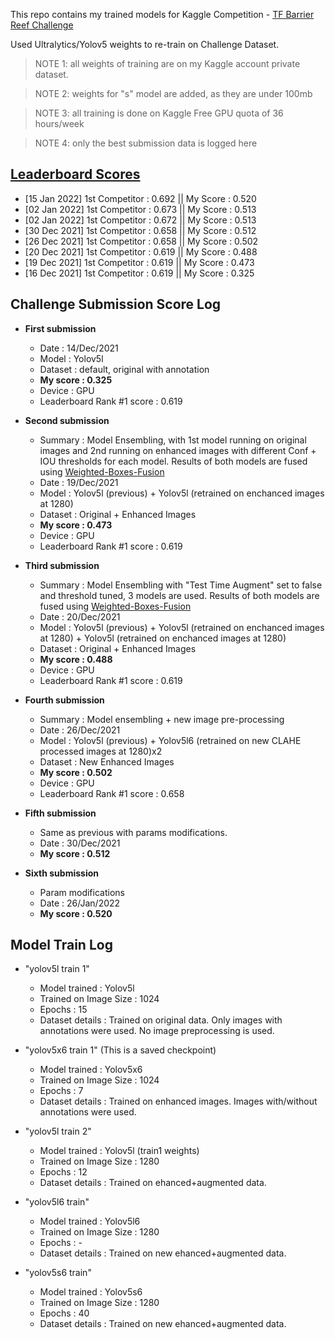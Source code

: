 This repo contains my trained models for Kaggle Competition - [TF Barrier Reef Challenge](https://www.kaggle.com/c/tensorflow-great-barrier-reef)

Used Ultralytics/Yolov5 weights to re-train on Challenge Dataset.

> NOTE 1: all weights of training are on my Kaggle account private dataset.

> NOTE 2: weights for "s" model are added, as they are under 100mb

> NOTE 3: all training is done on Kaggle Free GPU quota of 36 hours/week

> NOTE 4: only the best submission data is logged here

## [Leaderboard Scores](https://www.kaggle.com/c/tensorflow-great-barrier-reef/leaderboard)
- [15 Jan 2022] 1st Competitor : 0.692 || My Score : 0.520
- [02 Jan 2022] 1st Competitor : 0.673 || My Score : 0.513
- [02 Jan 2022] 1st Competitor : 0.672 || My Score : 0.513
- [30 Dec 2021] 1st Competitor : 0.658 || My Score : 0.512
- [26 Dec 2021] 1st Competitor : 0.658 || My Score : 0.502
- [20 Dec 2021] 1st Competitor : 0.619 || My Score : 0.488
- [19 Dec 2021] 1st Competitor : 0.619 || My Score : 0.473
- [16 Dec 2021] 1st Competitor : 0.619 || My Score : 0.325

## Challenge Submission Score Log
- **First submission**
	- Date : 14/Dec/2021
	- Model : Yolov5l
	- Dataset : default, original with annotation
	- **My score : 0.325**
	- Device : GPU
	- Leaderboard Rank #1 score : 0.619

- **Second submission**
	- Summary : Model Ensembling, with 1st model running on original images and 2nd running on enhanced images with different Conf + IOU thresholds for each model. Results of both models are fused using [Weighted-Boxes-Fusion](https://github.com/ZFTurbo/Weighted-Boxes-Fusion)
	- Date : 19/Dec/2021
	- Model : Yolov5l (previous) + Yolov5l (retrained on enchanced images at 1280)
	- Dataset : Original + Enhanced Images
	- **My score : 0.473**
	- Device : GPU
	- Leaderboard Rank #1 score : 0.619

- **Third submission**
	- Summary : Model Ensembling with "Test Time Augment" set to false and threshold tuned, 3 models are used. Results of both models are fused using [Weighted-Boxes-Fusion](https://github.com/ZFTurbo/Weighted-Boxes-Fusion)
	- Date : 20/Dec/2021
	- Model : Yolov5l (previous) + Yolov5l (retrained on enchanced images at 1280) + Yolov5l (retrained on enchanced images at 1280)
	- Dataset : Original + Enhanced Images
	- **My score : 0.488**
	- Device : GPU
	- Leaderboard Rank #1 score : 0.619

- **Fourth submission**
	- Summary : Model ensembling + new image pre-processing 
	- Date : 26/Dec/2021
	- Model : Yolov5l (previous) + Yolov5l6 (retrained on new CLAHE processed images at 1280)x2
	- Dataset : New Enhanced Images
	- **My score : 0.502**
	- Device : GPU
	- Leaderboard Rank #1 score : 0.658

- **Fifth submission**
	- Same as previous with params modifications.
	- Date : 30/Dec/2021
	- **My score : 0.512**

- **Sixth submission**
	- Param modifications
	- Date : 26/Jan/2022
	- **My score : 0.520**

## Model Train Log
- "yolov5l train 1"
	- Model trained : Yolov5l
	- Trained on Image Size : 1024
	- Epochs : 15
	- Dataset details : Trained on original data. Only images with annotations were used. No image preprocessing is used.

- "yolov5x6 train 1" (This is a saved checkpoint)
	- Model trained : Yolov5x6
	- Trained on Image Size : 1024
	- Epochs : 7
	- Dataset details : Trained on enhanced images. Images with/without annotations were used.

- "yolov5l train 2"
	- Model trained : Yolov5l (train1 weights)
	- Trained on Image Size : 1280
	- Epochs : 12
	- Dataset details : Trained on ehanced+augmented data.

- "yolov5l6 train"
	- Model trained : Yolov5l6
	- Trained on Image Size : 1280
	- Epochs : -
	- Dataset details : Trained on new ehanced+augmented data.

- "yolov5s6 train"
	- Model trained : Yolov5s6
	- Trained on Image Size : 1280
	- Epochs : 40
	- Dataset details : Trained on new ehanced+augmented data.